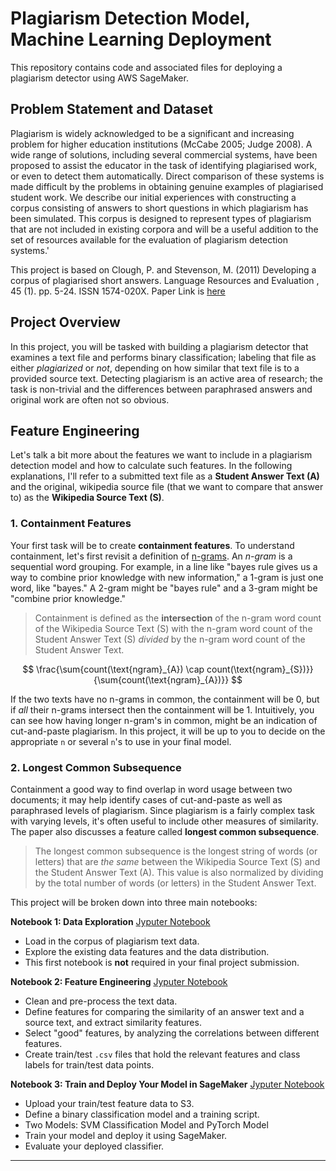 # Plagiarism Detection Model, Machine Learning Deployment

This repository contains code and associated files for deploying a plagiarism detector using AWS SageMaker.

## Problem Statement and Dataset

Plagiarism is widely acknowledged to be a significant and increasing problem for higher education institutions (McCabe 2005; Judge 2008). A wide range of solutions, including several commercial systems, have been proposed to assist the educator in the task of identifying plagiarised work, or even to detect them automatically. Direct comparison of these systems is made difficult by the problems in obtaining genuine examples of plagiarised student work. We describe our initial experiences with constructing a corpus consisting of answers to short questions in which plagiarism has been simulated. This corpus is designed to represent types of plagiarism that are not included in existing corpora and will be a useful addition to the set of resources available for the evaluation of plagiarism detection systems.'

This project is based on Clough, P. and Stevenson, M. (2011) Developing a corpus of plagiarised short answers. Language Resources and Evaluation , 45 (1). pp. 5-24. ISSN 1574-020X. Paper Link is [here](http://eprints.whiterose.ac.uk/42922/2/Clough_42922.pdf)

## Project Overview

In this project, you will be tasked with building a plagiarism detector that examines a text file and performs binary classification; labeling that file as either *plagiarized* or *not*, depending on how similar that text file is to a provided source text. Detecting plagiarism is an active area of research; the task is non-trivial and the differences between paraphrased answers and original work are often not so obvious.




## Feature Engineering

Let's talk a bit more about the features we want to include in a plagiarism detection model and how to calculate such features. In the following explanations, I'll refer to a submitted text file as a **Student Answer Text (A)** and the original, wikipedia source file (that we want to compare that answer to) as the **Wikipedia Source Text (S)**.

### 1. Containment Features

Your first task will be to create **containment features**. To understand containment, let's first revisit a definition of [n-grams](https://en.wikipedia.org/wiki/N-gram). An *n-gram* is a sequential word grouping. For example, in a line like "bayes rule gives us a way to combine prior knowledge with new information," a 1-gram is just one word, like "bayes." A 2-gram might be "bayes rule" and a 3-gram might be "combine prior knowledge."

> Containment is defined as the **intersection** of the n-gram word count of the Wikipedia Source Text (S) with the n-gram word count of the Student  Answer Text (S) *divided* by the n-gram word count of the Student Answer Text.

$$ \frac{\sum{count(\text{ngram}_{A}) \cap count(\text{ngram}_{S})}}{\sum{count(\text{ngram}_{A})}} $$

If the two texts have no n-grams in common, the containment will be 0, but if _all_ their n-grams intersect then the containment will be 1. Intuitively, you can see how having longer n-gram's in common, might be an indication of cut-and-paste plagiarism. In this project, it will be up to you to decide on the appropriate `n` or several `n`'s to use in your final model.


### 2. Longest Common Subsequence

Containment a good way to find overlap in word usage between two documents; it may help identify cases of cut-and-paste as well as paraphrased levels of plagiarism. Since plagiarism is a fairly complex task with varying levels, it's often useful to include other measures of similarity. The paper also discusses a feature called **longest common subsequence**.

> The longest common subsequence is the longest string of words (or letters) that are *the same* between the Wikipedia Source Text (S) and the Student Answer Text (A). This value is also normalized by dividing by the total number of words (or letters) in the  Student Answer Text. 





This project will be broken down into three main notebooks:

**Notebook 1: Data Exploration** [Jyputer Notebook](https://github.com/Pyligent/Plagiarism-Detection-Model-AWS/blob/master/1_Data_Exploration.ipynb)
* Load in the corpus of plagiarism text data.
* Explore the existing data features and the data distribution.
* This first notebook is **not** required in your final project submission.

**Notebook 2: Feature Engineering** [Jyputer Notebook](https://github.com/Pyligent/Plagiarism-Detection-Model-AWS/blob/master/2_Plagiarism_Feature_Engineering.ipynb)

* Clean and pre-process the text data.
* Define features for comparing the similarity of an answer text and a source text, and extract similarity features.
* Select "good" features, by analyzing the correlations between different features.
* Create train/test `.csv` files that hold the relevant features and class labels for train/test data points.

**Notebook 3: Train and Deploy Your Model in SageMaker** [Jyputer Notebook](https://github.com/Pyligent/Plagiarism-Detection-Model-AWS/blob/master/3_Training_a_Model.ipynb)

* Upload your train/test feature data to S3.
* Define a binary classification model and a training script.
* Two Models: SVM Classification Model and PyTorch Model
* Train your model and deploy it using SageMaker.
* Evaluate your deployed classifier.

---
